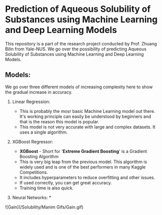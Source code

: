 # Prediction of Aqueous Solubility of Substances using Machine Learning and Deep Learning Models

This repository is a part of the research project conducted by Prof. Zhuang Bilin from Yale-NUS. We go over the possibility of predicting Aqueous Solubility of Substances using Machine Learning and Deep Learning Models.

## Models:

We go over three different models of increasing complexity here to show the gradual increase in accuracy.

1. Linear Regression:
    * This is probably the mosr basic Machine Learning model out there. It's working principle can easily be understood by beginners and that is the reason this model is popular.
    * This model is not very accurate with large and complex datasets. It uses a single algorithm.

2. XGBoost Regressor:
    * __XGBoost__ - Short for '__Extreme Gradient Boosting__' is a Gradient Boosting Algorithm
    * This is very big leap from the previous model. This algorithm is widely used and is one of the best performers in many Kaggle Competitions.
    * It includes hyperparameters to reduce overfitting and other issues.
    * If used correctly, you can get great accuracy.
    * Training time is also quick.
3. Neural Networks: 
    * 



![Gain](/Solubility/Manim Gifs/Gain.gif)